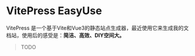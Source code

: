 # VitePress EasyUse
VitePress 是一个基于Vite和Vue3的静态站点生成器，最近使用它来生成我的文档站，使用后的感受是：**简洁、高效、DIY空间大。**
> TODO 